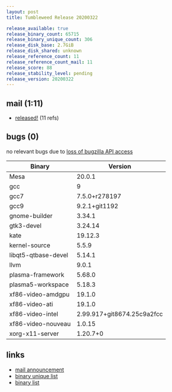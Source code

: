 ```yaml
---
layout: post
title: Tumbleweed Release 20200322

release_available: true
release_binary_count: 65715
release_binary_unique_count: 306
release_disk_base: 2.7GiB
release_disk_shared: unknown
release_reference_count: 11
release_reference_count_mail: 11
release_score: 88
release_stability_level: pending
release_version: 20200322
---
```


## mail (1:11)

- [released!](https://lists.opensuse.org/opensuse-factory/2020-03/msg00283.html) (11 refs)

## bugs (0)

<!--more-->

no relevant bugs due to [loss of bugzilla API access](https://bugzilla.opensuse.org/show_bug.cgi?id=1157722)

Binary | Version
--- | ---
Mesa | 20.0.1
gcc | 9
gcc7 | 7.5.0+r278197
gcc9 | 9.2.1+git1192
gnome-builder | 3.34.1
gtk3-devel | 3.24.14
kate | 19.12.3
kernel-source | 5.5.9
libqt5-qtbase-devel | 5.14.1
llvm | 9.0.1
plasma-framework | 5.68.0
plasma5-workspace | 5.18.3
xf86-video-amdgpu | 19.1.0
xf86-video-ati | 19.1.0
xf86-video-intel | 2.99.917+git8674.25c9a2fcc
xf86-video-nouveau | 1.0.15
xorg-x11-server | 1.20.7+0

## links

- [mail announcement](https://lists.opensuse.org/opensuse-factory/2020-03/msg00282.html)
- [binary unique list](http://download.opensuse.org/history/20200322/rpm.unique.list)
- [binary list](http://download.opensuse.org/history/20200322/rpm.list)

